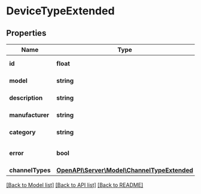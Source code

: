 # DeviceTypeExtended

## Properties
Name | Type | Description | Notes
------------ | ------------- | ------------- | -------------
**id** | **float** | Automatically generated ID | [optional] 
**model** | **string** | DeviceType model | 
**description** | **string** | DeviceType description | [optional] 
**manufacturer** | **string** | DeviceType manufacturer | 
**category** | **string** | DeviceType category | [optional] 
**error** | **bool** | Error status of device type | 
**channelTypes** | [**OpenAPI\Server\Model\ChannelTypeExtended**](ChannelTypeExtended.md) |  | 

[[Back to Model list]](../README.md#documentation-for-models) [[Back to API list]](../README.md#documentation-for-api-endpoints) [[Back to README]](../README.md)


